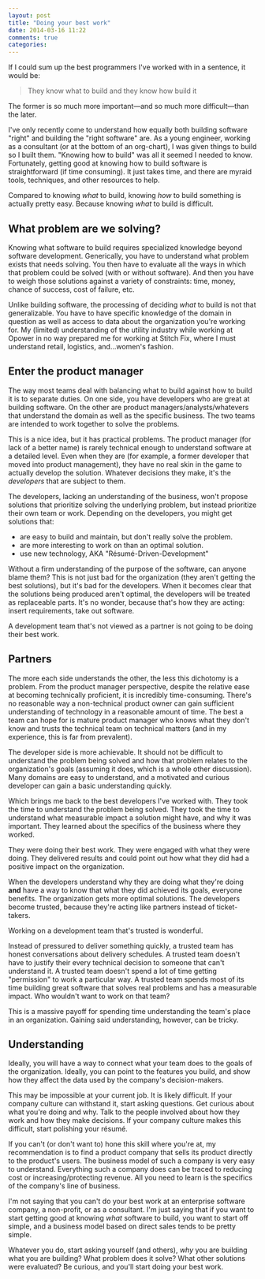 ```yaml
---
layout: post
title: "Doing your best work"
date: 2014-03-16 11:22
comments: true
categories: 
---
```

If I could sum up the best programmers I've worked with in a sentence, it would be:

> They know what to build and they know how build it

The former is so much more important—and so much more difficult—than the later.

<!-- more -->

I've only recently come to understand how equally both building software "right" and building the "right software" are.  As a young engineer, working as a consultant (or at the
bottom of an org-chart), I was given things to build so I built them. "Knowing how to build" was all it seemed I needed to know.
Fortunately, getting good at knowing how to build software is straightforward (if time consuming).  It just takes time, and there
are myraid tools, techniques, and other resources to help.

Compared to knowing *what* to build, knowing *how* to build something is actually pretty easy.  Because knowing *what* to build is difficult.

## What problem are we solving?

Knowing what software to build requires specialized knowledge beyond software development.  Generically, you have to understand what problem exists that needs solving.  You then have to evaluate all the ways in which that problem could be solved (with or without software).  And then you have to weigh those solutions against a variety of constraints: time, money, chance of success, cost of failure, etc.  

Unlike building software, the processing of deciding *what* to build is not that generalizable.  You have to have specific
knowledge of the domain in question as well as access to data about the organization you're working for.  My (limited) understanding of the utility industry while working at Opower in no way prepared me for working at Stitch Fix, where I must understand retail, logistics, and…women's fashion.

## Enter the product manager

The way most teams deal with balancing what to build against how to build it is to separate duties.  On one side, you have developers who are great at building
software.  On the other are product managers/analysts/whatevers that understand the domain as well as the specific
business.  The two teams are intended to work together to solve the problems.

This is a nice idea, but it has practical problems.  The product manager (for lack of a better name) is rarely technical enough
to understand software at a detailed level.  Even when they are (for example, a former developer that moved into product
management), they have no real skin in the game to actually develop the solution.  Whatever decisions they make, it's the
_developers_ that are subject to them.

The developers, lacking an understanding of the business, won't propose solutions that prioritize solving the underlying problem,
but instead prioritize their own team or work.  Depending on the developers, you might get solutions that:

* are easy to build and maintain, but don't really solve the problem.
* are more interesting to work on than an optimal solution.
* use new technology, AKA "Résumé-Driven-Development"

Without a firm understanding of the purpose of the software, can anyone blame them?  This is not just bad for the organization
(they aren't getting the best solutions), but it's bad for the developers.  When it becomes clear that the solutions being
produced aren't optimal, the developers will be treated as replaceable parts.  It's no wonder, because that's how they are
acting: insert requirements, take out software.

A development team that's not viewed as a partner is not going to be doing their best work.

## Partners

The more each side understands the other, the less this dichotomy is a problem.
From the product manager perspective, despite the relative ease at becoming technically proficient, it is incredibly
time-consuming.  There's no reasonable way a non-technical product owner can gain sufficient understanding of technology in a
reasonable amount of time.  The best a team can hope for is mature product manager who knows what they don't know and trusts the
technical team on technical matters (and in my experience, this is far from prevalent).

The developer side is more achievable.  It should not be difficult to understand the problem being solved and how that problem
relates to the organization's goals (assuming it does, which is a whole other discussion). Many domains are easy to understand,
and a motivated and curious developer can gain a basic understanding quickly.

Which brings me back to the best developers I've worked with.  They took the time to understand the problem being solved.  They
took the time to understand what measurable impact a solution might have, and why it was important.  They learned about the
specifics of the business where they worked.

They were doing their best work.  They were engaged with what they were doing.  They delivered results and could point out how
what they did had a positive impact on the organization.

When the developers understand why they are doing what they're doing **and** have a way to know that what they did achieved its goals, everyone benefits.  The organization gets more optimal solutions.  The developers become trusted, because they're acting like partners instead of ticket-takers.  

Working on a development team that's trusted is wonderful.

Instead of pressured to deliver something quickly, a trusted team has honest conversations about delivery schedules. A trusted
team doesn't have to justify their every technical decision to someone that can't understand it.  A trusted team doesn't spend a
lot of time getting "permission" to work a particular way. A trusted team spends most of its time building great software that
solves real problems and has a measurable impact.  Who wouldn't want to work on that team?

This is a massive payoff for spending time understanding the team's place in an organization.  Gaining said
understanding, however, can be tricky.

## Understanding

Ideally, you will have a way to connect what your team does to the goals of the organization.  Ideally, you can point to the
features you build, and show how they affect the data used by the company's decision-makers.

This may be impossible at your current job.  It is likely difficult.  If your company culture can withstand it, start asking
questions.  Get curious about what you're doing and why.  Talk to the people involved about how they work and how they make
decisions.  If your company culture makes this difficult, start polishing your résumé.

If you can't (or don't want to) hone this skill where you're at, my recommendation is to find a product company that sells its
product directly to the product's users.  The business model of such a company is very easy to understand.  Everything such a
company does can be traced to reducing cost or increasing/protecting revenue.  All you need to learn is the specifics of the
company's line of business.

I'm not saying that you can't do your best work at an enterprise software company, a non-profit, or as a consultant.  I'm just
saying that if you want to start getting good at knowing *what* software to build, you want to start off simple, and a business
model based on direct sales tends to be pretty simple.

Whatever you do, start asking yourself (and others), *why* you are building what you are building?  What problem does it solve?
What other solutions were evaluated?  Be curious, and you'll start doing your best work.
